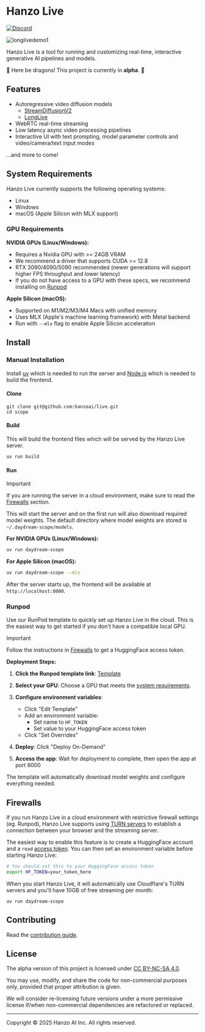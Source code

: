 # Hanzo Live

[![Discord](https://img.shields.io/badge/Discord-5865F2?logo=discord&logoColor=white)](https://discord.gg/mnfGR4Fjhp)

![longlivedemo1](https://github.com/user-attachments/assets/7fa46227-4405-4ad9-9cd7-a53724f0203d)

Hanzo Live is a tool for running and customizing real-time, interactive generative AI pipelines and models.

🚧 Here be dragons! This project is currently in **alpha**. 🚧

## Features

- Autoregressive video diffusion models
  - [StreamDiffusionV2](./pipelines/streamdiffusionv2/docs/usage.md)
  - [LongLive](./pipelines/longlive/docs/usage.md)
- WebRTC real-time streaming
- Low latency async video processing pipelines
- Interactive UI with text prompting, model parameter controls and video/camera/text input modes

...and more to come!

## System Requirements

Hanzo Live currently supports the following operating systems:

- Linux
- Windows
- macOS (Apple Silicon with MLX support)

### GPU Requirements

**NVIDIA GPUs (Linux/Windows):**
- Requires a Nvidia GPU with >= 24GB VRAM
- We recommend a driver that supports CUDA >= 12.8
- RTX 3090/4090/5090 recommended (newer generations will support higher FPS throughput and lower latency)
- If you do not have access to a GPU with these specs, we recommend installing on [Runpod](#runpod)

**Apple Silicon (macOS):**
- Supported on M1/M2/M3/M4 Macs with unified memory
- Uses MLX (Apple's machine learning framework) with Metal backend
- Run with `--mlx` flag to enable Apple Silicon acceleration

## Install

### Manual Installation

Install [uv](https://docs.astral.sh/uv/getting-started/installation/) which is needed to run the server and [Node.js](https://nodejs.org/en/download) which is needed to build the frontend.

#### Clone

```
git clone git@github.com:hanzoai/live.git
cd scope
```

#### Build

This will build the frontend files which will be served by the Hanzo Live server.

```
uv run build
```

#### Run

> [!IMPORTANT]
> If you are running the server in a cloud environment, make sure to read the [Firewalls](#firewalls) section.

This will start the server and on the first run will also download required model weights. The default directory where model weights are stored is `~/.daydream-scope/models`.

**For NVIDIA GPUs (Linux/Windows):**
```bash
uv run daydream-scope
```

**For Apple Silicon (macOS):**
```bash
uv run daydream-scope --mlx
```

After the server starts up, the frontend will be available at `http://localhost:8000`.

### Runpod

Use our RunPod template to quickly set up Hanzo Live in the cloud. This is the easiest way to get started if you don't have a compatible local GPU.

> [!IMPORTANT]
> Follow the instructions in [Firewalls](#firewalls) to get a HuggingFace access token.

**Deployment Steps:**

1. **Click the Runpod template link**: [Template](https://console.runpod.io/deploy?template=aca8mw9ivw&ref=5k8hxjq3)

2. **Select your GPU**: Choose a GPU that meets the [system requirements](#system-requirements).

3. **Configure environment variables**:
   - Click "Edit Template"
   - Add an environment variable:
     - Set name to `HF_TOKEN`
     - Set value to your HuggingFace access token
   - Click "Set Overrides"

4. **Deploy**: Click "Deploy On-Demand"

5. **Access the app**: Wait for deployment to complete, then open the app at port 8000

The template will automatically download model weights and configure everything needed.

## Firewalls

If you run Hanzo Live in a cloud environment with restrictive firewall settings (eg. Runpod), Hanzo Live supports using [TURN servers](https://webrtc.org/getting-started/turn-server) to establish a connection between your browser and the streaming server.

The easiest way to enable this feature is to create a HuggingFace account and a `read` [access token](https://huggingface.co/docs/hub/en/security-tokens). You can then set an environment variable before starting Hanzo Live:

```bash
# You should set this to your HuggingFace access token
export HF_TOKEN=your_token_here
```

When you start Hanzo Live, it will automatically use Cloudflare's TURN servers and you'll have 10GB of free streaming per month:

```
uv run daydream-scope
```

## Contributing

Read the [contribution guide](./docs/contributing.md).

## License

The alpha version of this project is licensed under [CC BY-NC-SA 4.0](./LICENSE).

You may use, modify, and share the code for non-commercial purposes only, provided that proper attribution is given.

We will consider re-licensing future versions under a more permissive license if/when non-commercial dependencies are refactored or replaced.

---

Copyright © 2025 Hanzo AI Inc. All rights reserved.
